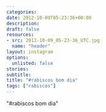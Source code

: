 ```yaml
---
categories:
date: 2012-10-09T05:23:36+00:00
description:
draft: false
resources:
- src: 2012-10-09_05-23-36_UTC.jpg
  name: "header"
layout: instagram
options:
  unlisted: false
stories:
subtitle:
title: "#rabiscos bom dia"
tags: ["rabiscos"]
---
```


"#rabiscos bom dia"
